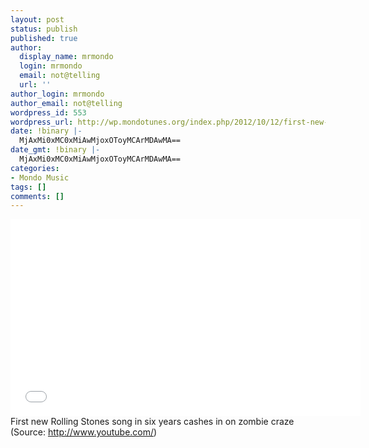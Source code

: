 ```yaml
---
layout: post
status: publish
published: true
author:
  display_name: mrmondo
  login: mrmondo
  email: not@telling
  url: ''
author_login: mrmondo
author_email: not@telling
wordpress_id: 553
wordpress_url: http://wp.mondotunes.org/index.php/2012/10/12/first-new-rolling-stones-song-in-six-years-cashes/
date: !binary |-
  MjAxMi0xMC0xMiAwMjoxOToyMCArMDAwMA==
date_gmt: !binary |-
  MjAxMi0xMC0xMiAwMjoxOToyMCArMDAwMA==
categories:
- Mondo Music
tags: []
comments: []
---
```

<iframe width="560" height="315" src="//www.youtube.com/embed/rPFGWVKXxm0" frameborder="0"> </iframe>
First new Rolling Stones song in six years cashes in on zombie craze
<div class="attribution">(<span>Source:</span> <a href="http://www.youtube.com/">http://www.youtube.com/</a>)</div>
